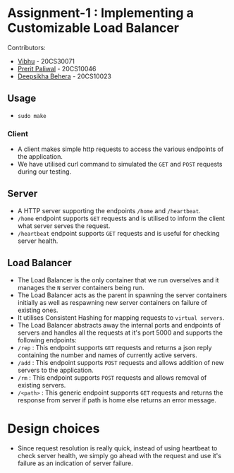 # Assignment-1 : Implementing a Customizable Load Balancer

Contributors:
- [Vibhu](https://github.com/vibhu-yadav) - 20CS30071
- [Prerit Paliwal](https://github.com/preritpaliwal/) - 20CS10046
- [Deepsikha Behera](https://github.com/deepsikhabehera) - 20CS10023

## Usage
- `sudo make`

### Client
- A client makes simple http requests to access the various endpoints of the application.
- We have utilised curl command to simulated the `GET` and `POST` requests during our testing.

## Server
- A HTTP server supporting the endpoints `/home` and `/heartbeat`.
- `/home` endpoint supports `GET` requests and is utilised to inform the client what server serves the request.
- `/heartbeat`  endpoint supports `GET` requests and is useful for checking server health.

## Load Balancer
- The Load Balancer is the only container that we run overselves and it manages the `N` server containers being run.
- The Load Balancer acts as the parent in spawning the server containers initially as well as respawning new server containers on failure of existing ones.
- It utilises Consistent Hashing for mapping requests to `virtual servers`.
- The Load Balancer abstracts away the internal ports and endpoints of servers and handles all the requests at it's port 5000 and supports the following endpoints:
- `/rep` : This endpoint supports `GET` requests and returns a json reply containing the number and names of currently active servers.
- `/add` : This endpoint supports `POST` requests and allows addition of new servers to the application.
- `/rm` : This endpoint supports `POST` requests and allows removal of existing servers.
- `/<path>` : This generic endpoint supporrts `GET` requests and returns the response from server if path is home else returns an error message.

# Design choices 

- Since request resolution is really quick, instead of using heartbeat to check server health, we simply go ahead with the request and use it's failure as an indication of server failure. 